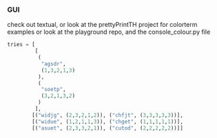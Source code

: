 ### GUI
check out textual,
or look at the prettyPrintTH project for colorterm examples
or look at the playground repo, and the console_colour.py file


```python
tries = [
		 [
		  (
		   "agsdr",
		   (1,3,2,1,3)
		  ),
		  (
		   "soetp",
		   (3,2,1,3,2)
		  )
		 ],
        [("widjg", (2,3,2,1,2)), ("chfjt", (3,3,3,3,3))],
        [("widue", (1,2,1,1,3)), ("chget", (1,1,1,1,1))],
        [("asuet", (2,3,3,2,1)), ("cutod", (2,2,2,2,2))]]
```
